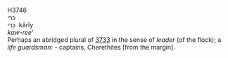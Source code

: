 <body>
  <p>H3746<br>  כּרי  <br> כָּרִי  ‎  kârı̂y  <br><i>kaw-ree‘ </i><br>Perhaps an abridged plural of <a href="h3733.htm">3733</a> in the sense of <i>leader</i> (of the flock); a <i>life</i> <i>guardsman: - </i>captains, Cherethites [from the margin].<br></p>
 </body>